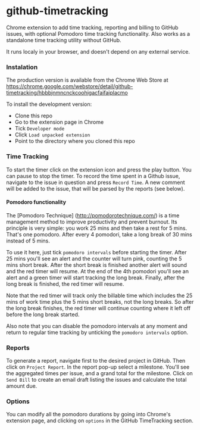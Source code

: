 github-timetracking
===================

Chrome extension to add time tracking, reporting and billing to GitHub issues, with optional Pomodoro time tracking functionality. Also works as a standalone time tracking utility without GitHub.

It runs localy in your browser, and doesn't depend on any external service.

### Instalation

The production version is available from the Chrome Web Store at https://chrome.google.com/webstore/detail/github-timetracking/hbbbjnmncnckcoohigacfaifaiplacmo

To install the development version:

- Clone this repo
- Go to the extension page in Chrome
- Tick `Developer mode`
- Click `Load unpacked extension`
- Point to the directory where you cloned this repo


### Time Tracking

To start the timer click on the extension icon and press the play button. You can pause to stop the timer. To record the time spent in a Github issue, navigate to the issue in question and press `Record Time`. A new comment will be added to the issue, that will be parsed by the reports (see below).

#### Pomodoro functionality
The [Pomodoro Technique] (http://pomodorotechnique.com/) is a time management method to improve productivity and prevent burnout. Its principle is very simple: you work 25 mins and then take a rest for 5 mins. That's one pomodoro. After every 4 pomodori, take a long break of 30 mins instead of 5 mins.

To use it here, just tick `pomodoro intervals` before starting the timer. After 25 mins you'll see an alert and the counter will turn pink, counting the 5 mins short break. After the short break is finished another alert will sound and the red timer will resume. At the end of the 4th pomodori you'll see an alert and a green timer will start tracking the long break. Finally, after the long break is finished, the red timer will resume.

Note that the red timer will track only the billable time which includes the 25 mins of work time plus the 5 mins short breaks, not the long breaks. So after the long break finishes, the red timer will continue counting where it left off before the long break started.

Also note that you can disable the pomodoro intervals at any moment and return to regular time tracking by unticking the `pomodoro intervals` option.

### Reports

To generate a report, navigate first to the desired project in GitHub. Then click on `Project Report`. In the report pop-up select a milestone. You'll see the aggregated times per issue, and a grand total for the milestone. Click on `Send Bill` to create an email draft listing the issues and calculate the total amount due.

### Options
You can modify all the pomodoro durations by going into Chrome's extension page, and clicking on `options` in the GitHub TimeTracking section.
